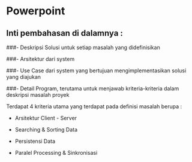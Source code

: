 # Powerpoint

## Inti pembahasan di dalamnya : 

###- Deskripsi Solusi untuk setiap masalah yang didefinisikan


###- Arsitektur dari system

  
###- Use Case dari system yang bertujuan mengimplementasikan solusi yang diajukan


###- Detail Program, terutama untuk menjawab kriteria-kriteria dalam deskripsi masalah proyek

Terdapat 4 kriteria utama yang terdapat pada  definisi masalah berupa :

- Arsitektur Client - Server

- Searching & Sorting Data

- Persistensi Data

- Paralel Processing & Sinkronisasi
